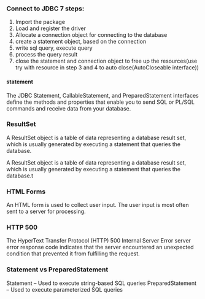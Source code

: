 ### Connect to JDBC 7 steps:
1.	Import the package
2.	Load and register the driver
3.	Allocate a connection object for connecting to the database
4.	create a statement object, based on the connection
5.	write sql query, execute query
6.	process the query result
7.	close the statement and connection object to free up the resources(use try with resource in step 3 and 4 to auto close(AutoCloseable interface))

#### statement
The JDBC Statement, CallableStatement, and PreparedStatement interfaces define the methods and properties that enable you to send SQL or PL/SQL commands and receive data from your database. 

### ResultSet 
A ResultSet object is a table of data representing a database result set, which is usually generated by executing a statement that queries the database.

A ResultSet object is a table of data representing a database result set, which is usually generated by executing a statement that queries the database.t


### HTML Forms
An HTML form is used to collect user input. The user input is most often sent to a server for processing.


### HTTP 500
The HyperText Transfer Protocol (HTTP) 500 Internal Server Error server error response code indicates that the server encountered an unexpected condition that prevented it from fulfilling the request. 


### Statement vs PreparedStatement
Statement – Used to execute string-based SQL queries
PreparedStatement – Used to execute parameterized SQL queries
